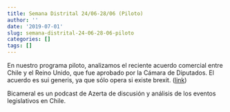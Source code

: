 ```yaml
---
title: Semana Distrital 24/06-28/06 (Piloto)
author: ''
date: '2019-07-01'
slug: semana-distrital-24-06-28-06-piloto
categories: []
tags: []
---
```


En nuestro programa piloto, analizamos el reciente acuerdo comercial entre Chile y el Reino Unido, que fue aprobado por la Cámara de Diputados. El acuerdo es sui generis, ya que sólo opera si existe brexit. ([link](https://open.spotify.com/episode/4IXgWgDFT5GX9nHXgZMeVK))

Bicameral es un podcast de Azerta de discusión y análisis de los eventos legislativos en Chile.